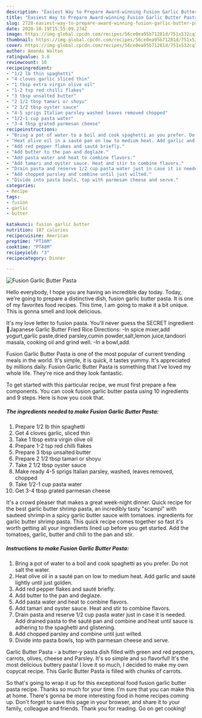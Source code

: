 ```yaml
---
description: "Easiest Way to Prepare Award-winning Fusion Garlic Butter Pasta"
title: "Easiest Way to Prepare Award-winning Fusion Garlic Butter Pasta"
slug: 2728-easiest-way-to-prepare-award-winning-fusion-garlic-butter-pasta
date: 2020-10-19T15:55:09.274Z
image: https://img-global.cpcdn.com/recipes/56ce0ea95b71281d/751x532cq70/fusion-garlic-butter-pasta-recipe-main-photo.jpg
thumbnail: https://img-global.cpcdn.com/recipes/56ce0ea95b71281d/751x532cq70/fusion-garlic-butter-pasta-recipe-main-photo.jpg
cover: https://img-global.cpcdn.com/recipes/56ce0ea95b71281d/751x532cq70/fusion-garlic-butter-pasta-recipe-main-photo.jpg
author: Amanda Walton
ratingvalue: 3.8
reviewcount: 10
recipeingredient:
- "1/2 lb thin spaghetti"
- "4 cloves garlic sliced thin"
- "1 tbsp extra virgin olive oil"
- "1-2 tsp red chilli flakes"
- "3 tbsp unsalted butter"
- "2 1/2 tbsp tamari or shoyu"
- "2 1/2 tbsp oyster sauce"
- "4-5 sprigs Italian parsley washed leaves removed chopped"
- "1/2-1 cup pasta water"
- "3-4 tbsp grated parmesan cheese"
recipeinstructions:
- "Bring a pot of water to a boil and cook spaghetti as you prefer. Do not salt the water."
- "Heat olive oil in a sauté pan on low to medium heat. Add garlic and sauté lightly until just golden."
- "Add red pepper flakes and sauté briefly."
- "Add butter to the pan and deglaze."
- "Add pasta water and heat to combine flavors."
- "Add tamari and oyster sauce. Heat and stir to combine flavors."
- "Drain pasta and reserve 1/2 cup pasta water just in case it is needed. Add drained pasta to the sauté pan and combine and heat until sauce is adhering to the spaghetti and glistening."
- "Add chopped parsley and combine until just wilted."
- "Divide into pasta bowls, top with parmesan cheese and serve."
categories:
- Recipe
tags:
- fusion
- garlic
- butter

katakunci: fusion garlic butter 
nutrition: 187 calories
recipecuisine: American
preptime: "PT16M"
cooktime: "PT48M"
recipeyield: "3"
recipecategory: Dinner

---
```



![Fusion Garlic Butter Pasta](https://img-global.cpcdn.com/recipes/56ce0ea95b71281d/751x532cq70/fusion-garlic-butter-pasta-recipe-main-photo.jpg)

Hello everybody, I hope you are having an incredible day today. Today, we're going to prepare a distinctive dish, fusion garlic butter pasta. It is one of my favorites food recipes. This time, I am going to make it a bit unique. This is gonna smell and look delicious.

It&#39;s my love letter to fusion pasta. You&#39;ll never guess the SECRET ingredient 🤫Japanese Garlic Butter Fried Rice Directions: -In spice mixer,add yogurt,garlic paste,dried parsley,cumin powder,salt,lemon juice,tandoori masala, cooking oil and grind well. -In a bowl,add.

Fusion Garlic Butter Pasta is one of the most popular of current trending meals in the world. It's simple, it is quick, it tastes yummy. It's appreciated by millions daily. Fusion Garlic Butter Pasta is something that I've loved my whole life. They're nice and they look fantastic.


To get started with this particular recipe, we must first prepare a few components. You can cook fusion garlic butter pasta using 10 ingredients and 9 steps. Here is how you cook that.

<!--inarticleads1-->

##### The ingredients needed to make Fusion Garlic Butter Pasta:

1. Prepare 1/2 lb thin spaghetti
1. Get 4 cloves garlic, sliced thin
1. Take 1 tbsp extra virgin olive oil
1. Prepare 1-2 tsp red chilli flakes
1. Prepare 3 tbsp unsalted butter
1. Prepare 2 1/2 tbsp tamari or shoyu
1. Take 2 1/2 tbsp oyster sauce
1. Make ready 4-5 sprigs Italian parsley, washed, leaves removed, chopped
1. Take 1/2-1 cup pasta water
1. Get 3-4 tbsp grated parmesan cheese


It&#39;s a crowd pleaser that makes a great week-night dinner. Quick recipe for the best garlic butter shrimp pasta, an incredibly tasty &#34;scampi&#34; with sauteed shrimp in a spicy garlic butter sauce with tomatoes. ingredients for garlic butter shrimp pasta. This quick recipe comes together so fast it&#39;s worth getting all your ingredients lined up before you get started. Add the tomatoes, garlic, butter and chili to the pan and stir. 

<!--inarticleads2-->

##### Instructions to make Fusion Garlic Butter Pasta:

1. Bring a pot of water to a boil and cook spaghetti as you prefer. Do not salt the water.
1. Heat olive oil in a sauté pan on low to medium heat. Add garlic and sauté lightly until just golden.
1. Add red pepper flakes and sauté briefly.
1. Add butter to the pan and deglaze.
1. Add pasta water and heat to combine flavors.
1. Add tamari and oyster sauce. Heat and stir to combine flavors.
1. Drain pasta and reserve 1/2 cup pasta water just in case it is needed. Add drained pasta to the sauté pan and combine and heat until sauce is adhering to the spaghetti and glistening.
1. Add chopped parsley and combine until just wilted.
1. Divide into pasta bowls, top with parmesan cheese and serve.


Garlic Butter Pasta - a butter-y pasta dish filled with green and red peppers, carrots, olives, cheese and Parsley. It&#39;s so simple and so flavorful! It&#39;s the most delicious buttery pasta! I love it so much, I decided to make my own copycat recipe. This Garlic Butter Pasta is filled with chunks of carrots. 

So that's going to wrap it up for this exceptional food fusion garlic butter pasta recipe. Thanks so much for your time. I'm sure that you can make this at home. There's gonna be more interesting food in home recipes coming up. Don't forget to save this page in your browser, and share it to your family, colleague and friends. Thank you for reading. Go on get cooking!

